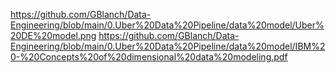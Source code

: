 https://github.com/GBlanch/Data-Engineering/blob/main/0.Uber%20Data%20Pipeline/data%20model/Uber%20DE%20model.png
https://github.com/GBlanch/Data-Engineering/blob/main/0.Uber%20Data%20Pipeline/data%20model/IBM%20-%20Concepts%20of%20dimensional%20data%20modeling.pdf
